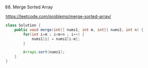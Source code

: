 88. Merge Sorted Array

https://leetcode.com/problems/merge-sorted-array/

```java
class Solution {
    public void merge(int[] nums1, int m, int[] nums2, int n) {
        for(int i=m ; i<m+n ; i++) {
            nums1[i] = nums2[i-m];
        }

        Arrays.sort(nums1);
    }
}
```
